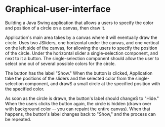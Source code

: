 # Graphical-user-interface
Building a Java Swing application that allows a users to specify the color and position of a circle on a canvas, then draw it.

Application's main area takes by a canvas where it will eventually draw the circle. Uses two JSliders, one horizontal under the canvas,
and one vertical on the left side of the canvas, for allowing the users to specify the position of the circle. Under the horizontal slider a 
single-selection component, and next to it a button. The single-selection component should allow the user to select one out of several possible 
colors for the circle.

The button has the label "Show." When the button is clicked, Application take the positions of the sliders and the selected color 
from the single-selection component, and drawS a small circle at the specified position with the specified color.

As soon as the circle is drawn, the button's label should changeS to "Hide." When the users clicks the button again, the circle is hidden (drawn over 
with background color -- you can repaint the entire canvas). When that happens, the button's label changes back to "Show," and the process can be 
repeated.
